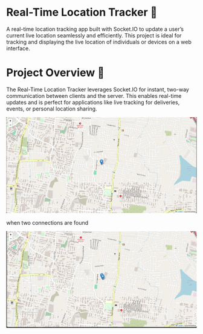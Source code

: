 # Real-Time Location Tracker 📍

A real-time location tracking app built with Socket.IO to update a user’s current live location seamlessly and efficiently. This project is ideal for tracking and displaying the live location of individuals or devices on a web interface.

# Project Overview 🚀
 
The Real-Time Location Tracker leverages Socket.IO for instant, two-way communication between clients and the server. This enables real-time updates and is perfect for applications like live tracking for deliveries, events, or personal location sharing.

![output1](img/1.PNG)

when two connections are found 

![output2](img/2.PNG)
